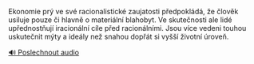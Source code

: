 
Ekonomie prý ve své racionalistické zaujatosti předpokládá, že člověk usiluje pouze či hlavně o materiální blahobyt. Ve skutečnosti ale lidé upřednostňují iracionální cíle před racionálními. Jsou více vedeni touhou uskutečnit mýty a ideály než snahou dopřát si vyšší životní úroveň.

[🔊 Poslechnout audio](/data/7-paragraphs/audio/chapter_169/para_011-Ekonomie-pr-ve-sv-racionalistick-zaujatosti-pe.mp3)
